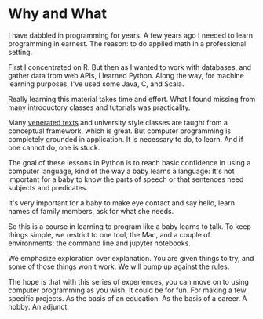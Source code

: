 # Why and What

I have dabbled in programming for years. A few years ago I needed to learn programming in earnest.
The reason: to do applied math in a professional setting. 

First I concentrated on R. But then as I wanted to work with databases, and gather data from web APIs, I learned Python. 
Along the way, for machine learning purposes, I've used some Java, C, and Scala. 

Really learning this material takes time and effort. What I found missing from many introductory classes and tutorials was practicality.

Many [venerated texts](https://www.amazon.com/Algorithms-4th-Robert-Sedgewick/dp/032157351X?ie=UTF8&ref_=asap_bc) and university style classes are taught from a conceptual framework, which is great. 
But computer programming is completely grounded in application. It is necessary to do, to learn. And if one cannot do, one is stuck. 

The goal of these lessons in Python is to reach basic confidence in using a computer language, kind of the way a baby learns a language: 
It's not important for a baby to know the parts of speech or that sentences need subjects and predicates. 

It's very important for a baby to make eye contact and say hello, learn names of family members, ask for what she needs. 

So this is a course in learning to program like a baby learns to talk. To keep things simple, we restrict to one tool, the Mac, and a couple of environments: the command line and jupyter notebooks. 

We emphasize exploration over explanation. You are given things to try, and some of those things won't work. 
We will bump up against the rules. 

The hope is that with this series of experiences, you can move on to using computer programming as you wish.
It could be for fun. For making a few specific projects. As the basis of an education. As the basis of a career. 
A hobby. An adjunct.
